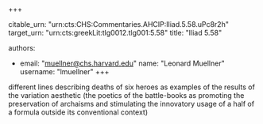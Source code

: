 +++


citable_urn: "urn:cts:CHS:Commentaries.AHCIP:Iliad.5.58.uPc8r2h"
target_urn: "urn:cts:greekLit:tlg0012.tlg001:5.58"
title: "Iliad 5.58"

authors:
- email: "muellner@chs.harvard.edu"
  name: "Leonard Muellner"
  username: "lmuellner"
+++

<p>different lines describing deaths of six heroes as examples of the results of the variation aesthetic (the poetics of the battle-books as promoting the preservation of archaisms and stimulating the innovatory usage of a half of a formula outside its conventional context)</p>